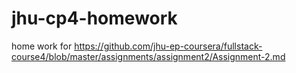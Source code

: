 # jhu-cp4-homework
home work for https://github.com/jhu-ep-coursera/fullstack-course4/blob/master/assignments/assignment2/Assignment-2.md

